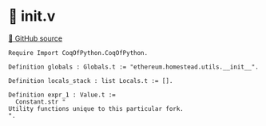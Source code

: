 # 🐓 __init__.v

[🐙 GitHub source](https://github.com/formal-land/coq-of-python/tree/main/CoqOfPython/ethereum/homestead/utils/__init__.v)

```coq
Require Import CoqOfPython.CoqOfPython.

Definition globals : Globals.t := "ethereum.homestead.utils.__init__".

Definition locals_stack : list Locals.t := [].

Definition expr_1 : Value.t :=
  Constant.str "
Utility functions unique to this particular fork.
".
```

